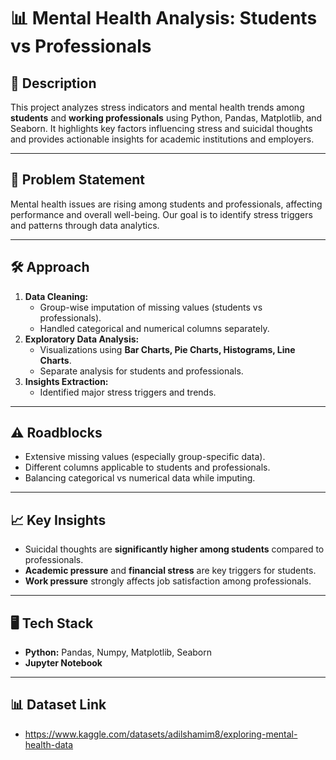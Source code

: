 # 📊 Mental Health Analysis: Students vs Professionals

## 📌 Description  
This project analyzes stress indicators and mental health trends among **students** and **working professionals** using Python, Pandas, Matplotlib, and Seaborn. It highlights key factors influencing stress and suicidal thoughts and provides actionable insights for academic institutions and employers.

---

## 🚩 Problem Statement  
Mental health issues are rising among students and professionals, affecting performance and overall well-being. Our goal is to identify stress triggers and patterns through data analytics.

---

## 🛠️ Approach  
1. **Data Cleaning:**  
   - Group-wise imputation of missing values (students vs professionals).  
   - Handled categorical and numerical columns separately.  
2. **Exploratory Data Analysis:**  
   - Visualizations using **Bar Charts, Pie Charts, Histograms, Line Charts**.  
   - Separate analysis for students and professionals.  
3. **Insights Extraction:**  
   - Identified major stress triggers and trends.  

---

## ⚠️ Roadblocks  
- Extensive missing values (especially group-specific data).  
- Different columns applicable to students and professionals.  
- Balancing categorical vs numerical data while imputing.  

---

## 📈 Key Insights  
- Suicidal thoughts are **significantly higher among students** compared to professionals.  
- **Academic pressure** and **financial stress** are key triggers for students.  
- **Work pressure** strongly affects job satisfaction among professionals.   

---

## 🖥️ Tech Stack  
- **Python:** Pandas, Numpy, Matplotlib, Seaborn  
- **Jupyter Notebook**

---

## 📊 Dataset Link
- https://www.kaggle.com/datasets/adilshamim8/exploring-mental-health-data
